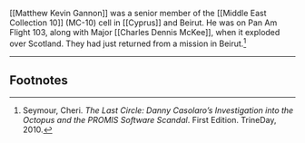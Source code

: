 [[Matthew Kevin Gannon]] was a senior member of the [[Middle East Collection 10]] (MC-10) cell in [[Cyprus]] and Beirut. He was on Pan Am Flight 103, along with Major [[Charles Dennis McKee]], when it exploded over Scotland. They had just returned from a mission in Beirut.[^1]

---
## Footnotes

[^1]: Seymour, Cheri. *The Last Circle: Danny Casolaro’s Investigation into the Octopus and the PROMIS Software Scandal*. First Edition. TrineDay, 2010.